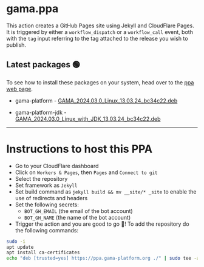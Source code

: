 # gama.ppa

This action creates a GitHub Pages site using Jekyll and CloudFlare Pages.
It is triggered by either a `workflow_dispatch` or a `workflow_call` event, both with the `tag` input referring to the tag attached to the release you wish to publish.

## Latest packages 🟢

To see how to install these packages on your system, head over to the [ppa web page](https://ppa.gama-platform.org).


- gama-platform - [GAMA_2024.03.0_Linux_13.03.24_bc34c22.deb](https://ppa.gama-platform.org/./GAMA_2024.03.0_Linux_13.03.24_bc34c22.deb.html)

- gama-platform-jdk - [GAMA_2024.03.0_Linux_with_JDK_13.03.24_bc34c22.deb](https://ppa.gama-platform.org/./GAMA_2024.03.0_Linux_with_JDK_13.03.24_bc34c22.deb.html)





- - -

# Instructions to host this PPA

- Go to your CloudFlare dashboard
- Click on `Workers & Pages`, then `Pages` and `Connect to git`
- Select the repository
- Set framework as `Jekyll`
- Set build command as `jekyll build && mv __site/* _site` to enable the use of redirects and headers
- Set the following secrets: 
    - `BOT_GH_EMAIL` (the email of the bot account)
    - `BOT_GH_NAME` (the name of the bot account)
- Trigger the action and you are good to go 🎉! To add the repository do the following commands:
```bash
sudo -i
apt update
apt install ca-certificates
echo "deb [trusted=yes] https://ppa.gama-platform.org ./" | sudo tee -a /etc/apt/sources.list
``` 